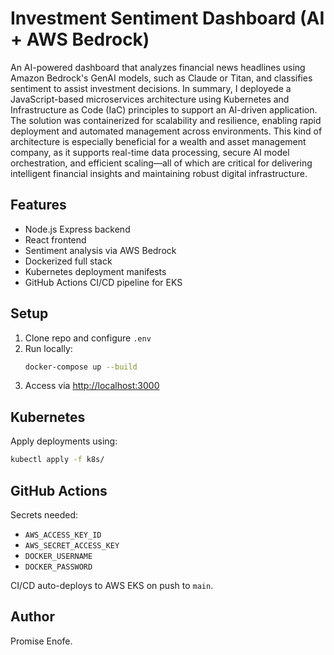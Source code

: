 # Investment Sentiment Dashboard (AI + AWS Bedrock)

An AI-powered dashboard that analyzes financial news headlines using Amazon Bedrock's GenAI models, such as Claude or Titan, and classifies sentiment to assist investment decisions.
In summary, I deployede a JavaScript-based microservices architecture using Kubernetes and Infrastructure as Code (IaC) principles to support an AI-driven application. The solution was containerized for scalability and resilience, enabling rapid deployment and automated management across environments. This kind of architecture is especially beneficial for a wealth and asset management company, as it supports real-time data processing, secure AI model orchestration, and efficient scaling—all of which are critical for delivering intelligent financial insights and maintaining robust digital infrastructure.


## Features
- Node.js Express backend
- React frontend
- Sentiment analysis via AWS Bedrock
- Dockerized full stack
- Kubernetes deployment manifests
- GitHub Actions CI/CD pipeline for EKS

## Setup
1. Clone repo and configure `.env`
2. Run locally:
   ```bash
   docker-compose up --build
   ```
3. Access via [http://localhost:3000](http://localhost:3000)

## Kubernetes
Apply deployments using:
```bash
kubectl apply -f k8s/
```

## GitHub Actions
Secrets needed:
- `AWS_ACCESS_KEY_ID`
- `AWS_SECRET_ACCESS_KEY`
- `DOCKER_USERNAME`
- `DOCKER_PASSWORD`

CI/CD auto-deploys to AWS EKS on push to `main`.

## Author
Promise Enofe.
